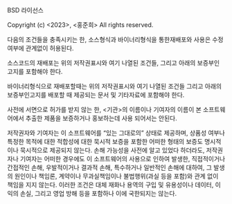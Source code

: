 BSD 라이선스


Copyright (c) <2023>, <홍준희>
All rights reserved.


다음의 조건들을 충족시키는 한, 소스형식과 바이너리형식을 통한재배포와 사용은 수정여부에 관계없이 허용된다.


소스코드의 재배포는 위의 저작권표시와 여기 나열된 조건들, 그리고 아래의 보증부인 고지를 포함해야 한다.

바이너리형식으로 재배포할때는 위의 저작권표시와 여기 나열된 조건들 그리고 아래의 보증부인고지를 배포할 때 제공되는 문서 및 기타자료에 포함해야 한다.

 

사전에 서면으로 허가를 받지 않는 한, <기관>의 이름이나 기여자의 이름이 본 소프트웨어에서 추출한 제품을 보증하거나 홍보하는데 사용 되어서는 안된다.


저작권자와 기여자는 이 소프트웨어를 “있는 그대로의” 상태로 제공하며, 상품성 여부나 특정한 목적에 대한 적합성에 대한 묵시적 보증을 포함한 어떠한 형태의 보증도 명시적이나 묵시적으로 제공되지 않는다.  손해 가능성을 사전에 알고 있었다 하더라도, 저작권자나 기여자는 어떠한 경우에도 이 소프트웨어의 사용으로 인하여 발생한, 직접적이거나 간접적인 손해, 우발적이거나 결과적 손해, 특수하거나 일반적인 손해에 대하여, 그 발생의 원인이나 책임론, 계약이나 무과실책임이나 불법행위(과실 등을 포함)와 관계 없이 책임을 지지 않는다. 이러한 조건은 대체 재화나 용역의 구입 및 유용성이나 데이터, 이익의 손실, 그리고 영업 방해 등을 포함하나 이에 국한되지는 않는다.